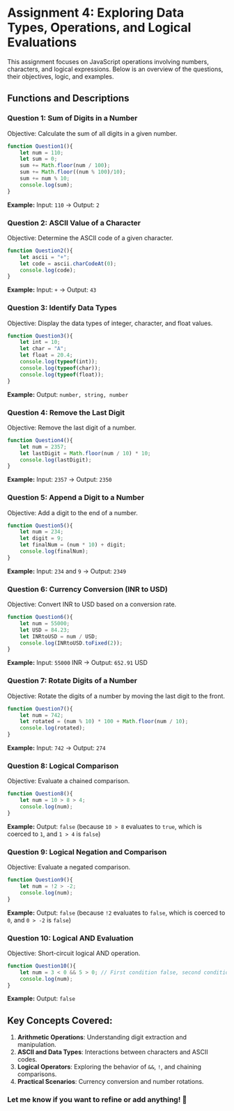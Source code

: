 # Assignment 4: Exploring Data Types, Operations, and Logical Evaluations

This assignment focuses on JavaScript operations involving numbers, characters, and logical expressions. Below is an overview of the questions, their objectives, logic, and examples.

## Functions and Descriptions

### **Question 1: Sum of Digits in a Number**
Objective: Calculate the sum of all digits in a given number.
```javascript
function Question1(){
    let num = 110;
    let sum = 0;
    sum += Math.floor(num / 100);
    sum += Math.floor((num % 100)/10);
    sum += num % 10;
    console.log(sum);
}
```
**Example:** Input: `110` → Output: `2`

### **Question 2: ASCII Value of a Character**
Objective: Determine the ASCII code of a given character.
```javascript
function Question2(){
    let ascii = "+";
    let code = ascii.charCodeAt(0);
    console.log(code);
}
```
**Example:** Input: `+` → Output: `43`

### **Question 3: Identify Data Types**
Objective: Display the data types of integer, character, and float values.
```javascript
function Question3(){
    let int = 10;
    let char = "A";
    let float = 20.4;
    console.log(typeof(int));
    console.log(typeof(char));
    console.log(typeof(float));
}
```
**Example:** Output: `number, string, number`

### **Question 4: Remove the Last Digit**
Objective: Remove the last digit of a number.
```javascript
function Question4(){
    let num = 2357;
    let lastDigit = Math.floor(num / 10) * 10;
    console.log(lastDigit);
}
```
**Example:** Input: `2357` → Output: `2350`

### **Question 5: Append a Digit to a Number**
Objective: Add a digit to the end of a number.
```javascript
function Question5(){
    let num = 234;
    let digit = 9;
    let finalNum = (num * 10) + digit;
    console.log(finalNum);
}
```
**Example:** Input: `234` and `9` → Output: `2349`

### **Question 6: Currency Conversion (INR to USD)**
Objective: Convert INR to USD based on a conversion rate.
```javascript
function Question6(){
    let num = 55000;
    let USD = 84.23;
    let INRtoUSD = num / USD;
    console.log(INRtoUSD.toFixed(2));
}
```
**Example:** Input: `55000` INR → Output: `652.91` USD

### **Question 7: Rotate Digits of a Number**
Objective: Rotate the digits of a number by moving the last digit to the front.
```javascript
function Question7(){
    let num = 742;
    let rotated = (num % 10) * 100 + Math.floor(num / 10);
    console.log(rotated);
}
```
**Example:** Input: `742` → Output: `274`

### **Question 8: Logical Comparison**
Objective: Evaluate a chained comparison.
```javascript
function Question8(){
    let num = 10 > 8 > 4;
    console.log(num);
}
```
**Example:** Output: `false` (because `10 > 8` evaluates to `true`, which is coerced to `1`, and `1 > 4` is `false`)

### **Question 9: Logical Negation and Comparison**
Objective: Evaluate a negated comparison.
```javascript
function Question9(){
    let num = !2 > -2;
    console.log(num);
}
```
**Example:** Output: `false` (because `!2` evaluates to `false`, which is coerced to `0`, and `0 > -2` is `false`)

### **Question 10: Logical AND Evaluation**
Objective: Short-circuit logical AND operation.
```javascript
function Question10(){
    let num = 3 < 0 && 5 > 0; // First condition false, second condition not evaluated
    console.log(num);
}
```
**Example:** Output: `false`

## Key Concepts Covered:
1. **Arithmetic Operations**: Understanding digit extraction and manipulation.
2. **ASCII and Data Types**: Interactions between characters and ASCII codes.
3. **Logical Operators**: Exploring the behavior of `&&`, `!`, and chaining comparisons.
4. **Practical Scenarios**: Currency conversion and number rotations.

### Let me know if you want to refine or add anything! 🚀

